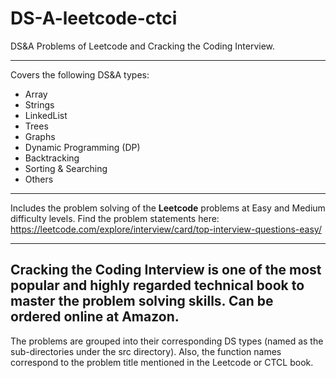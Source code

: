 # DS-A-leetcode-ctci
DS&amp;A Problems of Leetcode and Cracking the Coding Interview.

---
Covers the following DS&A types:
* Array
* Strings
* LinkedList
* Trees
* Graphs
* Dynamic Programming (DP)
* Backtracking
* Sorting & Searching
* Others
---
Includes the problem solving of the <b>Leetcode</b> problems at Easy and Medium difficulty levels.
Find the problem statements here:
https://leetcode.com/explore/interview/card/top-interview-questions-easy/

---
<b> Cracking the Coding Interview </b> 
is one of the most popular and highly regarded technical book to master the problem solving skills. Can be ordered online at Amazon.
---

The problems are grouped into their corresponding DS types (named as the sub-directories under the src directory).
Also, the function names correspond to the problem title mentioned in the Leetcode or CTCL book.
